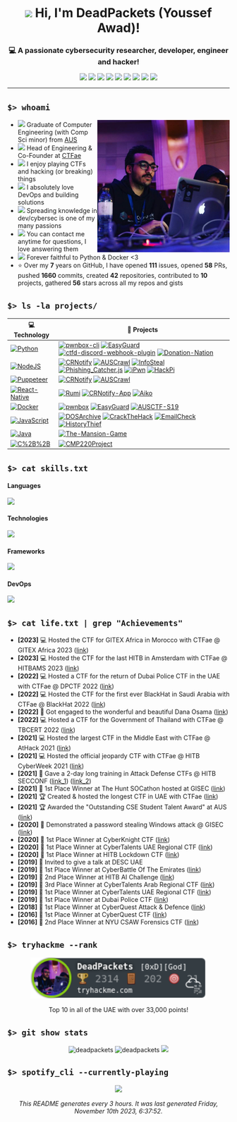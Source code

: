 <h1 align="center"><img src="https://media.giphy.com/media/hvRJCLFzcasrR4ia7z/giphy.gif" width="32"> Hi, I'm DeadPackets (Youssef Awad)!</h1>

<h3 align="center">💻 A passionate cybersecurity researcher, developer, engineer and hacker!</h3>

<p align="center">
  <a href="mailto:b00073615@aus.edu"><img src="https://img.shields.io/badge/Gmail-D14836?style=flat&logo=gmail&logoColor=white" /></a>
  <a href="https://t.me/deadpackets"><img src="https://img.shields.io/badge/Telegram-2CA5E0?style=flat&logo=telegram&logoColor=white" /></a>
  <a href="mailto:DeadPackets#5317"><img src="https://img.shields.io/badge/Discord-7289DA?style=flat&logo=discord&logoColor=white" /></a>
  <a href="https://instagram.com/lucidgamer"><img src="https://img.shields.io/badge/Instagram-E4405F?style=flat&logo=instagram&logoColor=white" /></a>
  <a href="https://twitter.com/dead_packets"><img src="https://img.shields.io/badge/Twitter-1DA1F2?style=flat&logo=twitter&logoColor=white" /></a>
  <a href="https://www.linkedin.com/in/youssef-awad/"><img src="https://img.shields.io/badge/LinkedIn-0077B5?style=flat&logo=linkedin&logoColor=white" /></a>
  <a href="https://www.youtube.com/channel/UCdNjReL5xxOOvPtnnUgt_hQ"><img src="https://img.shields.io/badge/YouTube-FF0000?style=flat&logo=youtube&logoColor=white" /></a>
  <a href="https://www.twitch.tv/deadpackets"><img src="https://img.shields.io/badge/Twitch-9146FF?style=flat&logo=twitch&logoColor=white" /></a>
  <a href="https://open.spotify.com/user/r876i9nhmpdg2qe0wrc9rsace?si=59a116007ba54bce"><img src="https://img.shields.io/badge/Spotify-1ED760?&style=flat&logo=spotify&logoColor=white" /></a>
</p>

---

## `$> whoami`

<img align="right" src="me.jpg" width="300" />

- <img src="https://emojis.slackmojis.com/emojis/images/1596524176/9908/blobhelp.png" width="16" /> Graduate of Computer Engineering (with Comp Sci minor) from [AUS](https://www.aus.edu)
- <img src="https://emojis.slackmojis.com/emojis/images/1547582922/5197/party_blob.gif" width="16" /> Head of Engineering & Co-Founder at [CTFae](https://ctf.ae)
- <img src="https://emojis.slackmojis.com/emojis/images/1579644131/7581/elmofire.gif?" width="16" /> I enjoy playing CTFs and hacking (or breaking) things
- <img src="https://meritt-gifs.s3-us-west-1.amazonaws.com/reaction/heart-pixel-spin.gif" width="16" /> I absolutely love DevOps and building solutions
- <img src="https://meritt-gifs.s3-us-west-1.amazonaws.com/nerd-life/matrix.gif" width="16" /> Spreading knowledge in dev/cybersec is one of my many passions
- <img src="https://emojis.slackmojis.com/emojis/images/1620205202/35987/question-block.gif?" width="16" /> You can contact me anytime for questions, I love answering them
- <img src="https://emojis.slackmojis.com/emojis/images/1600706728/10521/meow_code.gif" width="16" /> Forever faithful to Python & Docker <3
- ⭐ Over my **7** years on GitHub, I have opened **111** issues, opened **58** PRs, pushed **1660** commits, created **42** repositories, contributed to **10** projects, gathered **56** stars across all my repos and gists

## `$> ls -la projects/`

<!-- START OF PROFILE STACK, DO NOT REMOVE -->
| 💻 **Technology** | 🚀 **Projects** |
| - | - |
| [![Python](https://img.shields.io/static/v1?label=&message=Python&color=3C78A9&logo=python&logoColor=FFFFFF)](https://www.python.org/) | [![pwnbox-cli](https://img.shields.io/static/v1?label=&message=pwnbox-cli&color=000605&logo=github&logoColor=FFFFFF&labelColor=000605)](https://github.com/DeadPackets/pwnbox-cli) [![EasyGuard](https://img.shields.io/static/v1?label=&message=EasyGuard%20(WIP)&color=000605&logo=github&logoColor=FFFFFF&labelColor=000605)](https://github.com/DeadPackets/EasyGuard) [![ctfd-discord-webhook-plugin](https://img.shields.io/static/v1?label=&message=ctfd-discord-webhook-plugin&color=000605&logo=github&logoColor=FFFFFF&labelColor=000605)](https://github.com/DeadPackets/ctfd-discord-webhook-plugin) [![Donation-Nation](https://img.shields.io/static/v1?label=&message=Donation-Nation&color=000605&logo=github&logoColor=FFFFFF&labelColor=000605)](https://github.com/COE420Group4/Donation-Nation) |
| [![NodeJS](https://img.shields.io/static/v1?label=&message=NodeJS&color=339933&logo=node-dot-js&logoColor=FFFFFF)](https://nodejs.org/) | [![CRNotify](https://img.shields.io/static/v1?label=&message=CRNotify&color=000605&logo=github&logoColor=FFFFFF&labelColor=000605)](https://github.com/DeadPackets/CRNotify) [![AUSCrawl](https://img.shields.io/static/v1?label=&message=AUSCrawl&color=000605&logo=github&logoColor=FFFFFF&labelColor=000605)](https://github.com/DeadPackets/AUSCrawl) [![InfoSteal](https://img.shields.io/static/v1?label=&message=InfoSteal&color=000605&logo=github&logoColor=FFFFFF&labelColor=000605)](https://github.com/DeadPackets/InfoSteal) [![Phishing_Catcher.js](https://img.shields.io/static/v1?label=&message=Phishing_Catcher.js&color=000605&logo=github&logoColor=FFFFFF&labelColor=000605)](https://github.com/DeadPackets/Phishing_Catcher.js) [![iPwn](https://img.shields.io/static/v1?label=&message=iPwn&color=000605&logo=github&logoColor=FFFFFF&labelColor=000605)](https://github.com/DeadPackets/iPwn) [![HackPi](https://img.shields.io/static/v1?label=&message=HackPi&color=000605&logo=github&logoColor=FFFFFF&labelColor=000605)](https://github.com/DeadPackets/HackPi) |
| [![Puppeteer](https://img.shields.io/static/v1?label=&message=Puppeteer&color=40B5A4&logo=puppeteer&logoColor=FFFFFF)](https://github.com/DeadPackets/DOSArchive) | [![CRNotify](https://img.shields.io/static/v1?label=&message=CRNotify&color=000605&logo=github&logoColor=FFFFFF&labelColor=000605)](https://github.com/DeadPackets/CRNotify) [![AUSCrawl](https://img.shields.io/static/v1?label=&message=AUSCrawl&color=000605&logo=github&logoColor=FFFFFF&labelColor=000605)](https://github.com/DeadPackets/AUSCrawl) |
| [![React-Native](https://img.shields.io/static/v1?label=&message=React-Native&color=61DAFB&logo=react&logoColor=FFFFFF)](https://reactnative.dev) | [![Rumi](https://img.shields.io/static/v1?label=&message=Rumi%20(WIP)&color=000605&logo=github&logoColor=FFFFFF&labelColor=000605)](https://github.com/DeadPackets/Rumi) [![CRNotify-App](https://img.shields.io/static/v1?label=&message=CRNotify-App&color=000605&logo=github&logoColor=FFFFFF&labelColor=000605)](https://github.com/DeadPackets/CRNotify-App) [![Aiko](https://img.shields.io/static/v1?label=&message=Aiko&color=000605&logo=github&logoColor=FFFFFF&labelColor=000605)](https://github.com/DeadPackets/Aiko) |
| [![Docker](https://img.shields.io/static/v1?label=&message=Docker&color=2496ED&logo=docker&logoColor=FFFFFF)](https://www.docker.com) | [![pwnbox](https://img.shields.io/static/v1?label=&message=pwnbox&color=000605&logo=github&logoColor=FFFFFF&labelColor=000605)](https://github.com/DeadPackets/pwnbox) [![EasyGuard](https://img.shields.io/static/v1?label=&message=EasyGuard&color=000605&logo=github&logoColor=FFFFFF&labelColor=000605)](https://github.com/DeadPackets/EasyGuard) [![AUSCTF-S19](https://img.shields.io/static/v1?label=&message=AUSCTF-S19&color=000605&logo=github&logoColor=FFFFFF&labelColor=000605)](https://github.com/DeadPackets/AUSCTF-S19) |
| [![JavaScript](https://img.shields.io/static/v1?label=&message=JavaScript&color=F7DF1E&logo=javascript&logoColor=FFFFFF)](https://www.javascript.com) | [![DOSArchive](https://img.shields.io/static/v1?label=&message=DOSArchive&color=000605&logo=github&logoColor=FFFFFF&labelColor=000605)](https://github.com/DeadPackets/DOSArchive) [![CrackTheHack](https://img.shields.io/static/v1?label=&message=CrackTheHack&color=000605&logo=github&logoColor=FFFFFF&labelColor=000605)](https://github.com/DeadPackets/CrackTheHack) [![EmailCheck](https://img.shields.io/static/v1?label=&message=EmailCheck&color=000605&logo=github&logoColor=FFFFFF&labelColor=000605)](https://github.com/DeadPackets/EmailCheck) [![HistoryThief](https://img.shields.io/static/v1?label=&message=HistoryThief&color=000605&logo=github&logoColor=FFFFFF&labelColor=000605)](https://github.com/DeadPackets/HistoryThief) |
| [![Java](https://img.shields.io/static/v1?label=&message=Java&color=F89820&logo=java&logoColor=FFFFFF)](https://www.java.com) | [![The-Mansion-Game](https://img.shields.io/static/v1?label=&message=The-Mansion-Game&color=000605&logo=github&logoColor=FFFFFF&labelColor=000605)](https://github.com/DanaOsama/The-Mansion-Game) |
| [![C%2B%2B](https://img.shields.io/static/v1?label=&message=C%2B%2B&color=00599C&logo=c%2B%2B&logoColor=FFFFFF)](https://www.cplusplus.com) | [![CMP220Project](https://img.shields.io/static/v1?label=&message=CMP220Project&color=000605&logo=github&logoColor=FFFFFF&labelColor=000605)](https://github.com/DeadPackets/CMP220Project) |
<!-- END OF PROFILE STACK, DO NOT REMOVE -->

## `$> cat skills.txt`

#### Languages

<p align="left">
  <img src="https://skillicons.dev/icons?i=nodejs,js,html,css,py,c,cpp,java,bash,md,regex" />
</p>

#### Technologies

<p align="left">
  <img src="https://skillicons.dev/icons?i=arduino,docker,firebase,git,linux,mysql,nginx,postgres,raspberrypi,redis,sqlite,webpack" />
</p>

#### Frameworks

<p align="left">
  <img src="https://skillicons.dev/icons?i=bootstrap,django,express,fastapi,flask,jquery,react,selenium" />
</p>

#### DevOps

<p align="left">
  <img src="https://skillicons.dev/icons?i=ansible,aws,cloudflare,gcp,github,githubactions,gitlab" />
</p>

## `$> cat life.txt | grep "Achievements"`
- **[2023]** 💻 Hosted the CTF for GITEX Africa in Morocco with CTFae @ GITEX Africa 2023 ([link](https://twitter.com/CTFae/status/1662279732287746051))
- **[2023]** 💻 Hosted the CTF for the last HITB in Amsterdam with CTFae @ HITBAMS 2023 ([link](https://twitter.com/CTFae/status/1649553232904048640))
- **[2022]** 💻 Hosted a CTF for the return of Dubai Police CTF in the UAE with CTFae @ DPCTF 2022 ([link](https://twitter.com/CTFae/status/1631349255330734080))
- **[2022]** 💻 Hosted the CTF for the first ever BlackHat in Saudi Arabia with CTFae @ BlackHat 2022 ([link](https://twitter.com/SAFCSP/status/1589351916286287872))
- **[2022]** 💍 Got engaged to the wonderful and beautiful Dana Osama ([link](https://twitter.com/HDLucidGamer/status/1522652714441879560))
- **[2022]** 💻 Hosted a CTF for the Government of Thailand with CTFae @ TBCERT 2022 ([link](https://twitter.com/CTFae/status/1571053661564076040))
- **[2021]** 💻 Hosted the largest CTF in the Middle East with CTFae @ AtHack 2021 ([link](https://athack.com/capture-the-flag))
- **[2021]** 💻 Hosted the official jeopardy CTF with CTFae @ HITB CyberWeek 2021 ([link](https://cyberweek.ae/2021/jeopardy-ctf/))
- **[2021]** 🎤 Gave a 2-day long training in Attack Defense CTFs @ HITB SECCONF ([link_1](https://www.youtube.com/watch?v=u9ypv7wY9o0)) ([link_2](https://www.youtube.com/watch?v=sGk4trFj5sU))
- **[2021]** 🥇 1st Place Winner at The Hunt SOCathon hosted at GISEC ([link](https://www.linkedin.com/posts/cyberunittech_cyberunittech-socathon-gisec2021-activity-6806306706688118784-SogR))
- **[2021]** 🏆 Created & hosted the longest CTF in UAE with CTFae ([link](https://ramadan.ctf.ae))
- **[2021]** 🏆 Awarded the "Outstanding CSE Student Talent Award" at AUS ([link](https://www.aus.edu/media/news/outstanding-computer-science-and-engineering-students-recognized-at-cse-annual-awards))
- **[2020]** 🎤 Demonstrated a password stealing Windows attack @ GISEC ([link](https://www.youtube.com/watch?v=EKp4WVupukY))
- **[2020]** 🥇 1st Place Winner at CyberKnight CTF ([link](https://www.linkedin.com/feed/update/urn:li:activity:6709742565509369856/?updateEntityUrn=urn%3Ali%3Afs_feedUpdate%3A%28V2%2Curn%3Ali%3Aactivity%3A6709742565509369856%29))
- **[2020]** 🥇 1st Place Winner at CyberTalents UAE Regional CTF ([link](https://cybertalents.com/competitions/uae-national-cybersecurity-ctf-2020/teams))
- **[2020]** 🥇 1st Place Winner at HITB Lockdown CTF ([link](https://www.ctftech.com/events/open-battle-ctf/))
- **[2019]** 🎤 Invited to give a talk at DESC UAE
- **[2019]** 🥇 1st Place Winner at CyberBattle Of The Emirates ([link](https://www.eyeofriyadh.com/news/details/cyber-battle-of-the-emirates-victors-crowned-as-future-cyber-warriors-turn-up-the-heat-in-abu-dhabi-during-hitb-cyberweek-2019))
- **[2019]** 🥈 2nd Place Winner at HITB AI Challenge ([link](https://www.aus.edu/media/news/team-led-by-aus-computer-engineering-student-wins-2nd-place-in-ai-competition))
- **[2019]** 🥉 3rd Place Winner at CyberTalents Arab Regional CTF ([link](https://cybertalents.com/competitions/arab-regional-cyber-security-ctf-2019/teams))
- **[2019]** 🥇 1st Place Winner at CyberTalents UAE Regional CTF ([link](https://cybertalents.com/competitions/final-uae-national-cyber-security-ctf-2019/teams))
- **[2019]** 🥇 1st Place Winner at Dubai Police CTF ([link](https://trendingbusinessinsights.com/2019/02/25/three-winners-from-the-same-nationality-win-dubai-police-ctf-cybersecurity-challenge/))
- **[2018]** 🥇 1st Place Winner at CyberQuest Attack & Defence ([link](https://twitter.com/UAECyberQuest/status/1049276160876658688))
- **[2016]** 🥇 1st Place Winner at CyberQuest CTF ([link](https://gulfnews.com/uae/education/cyber-warriors-needed-to-protect-online-security-in-uae-1.1816234))
- **[2016]** 🥈 2nd Place Winner at NYU CSAW Forensics CTF ([link](https://sites.nyuad.nyu.edu/ccs-ad/csaw/))

## `$> tryhackme --rank`

<p align="center">
  <a href="https://tryhackme.com/p/DeadPackets"><img src="tryhackme.png" alt="TryHackMe" width="400" /></a>
</p>
<p align="center">Top 10 in all of the UAE with over 33,000 points!</p>

## `$> git show stats`

<p align="center">
  <img src="https://github-readme-stats.vercel.app/api?username=deadpackets&show_icons=true&cache_seconds=1800&count_private=true&theme=react" alt="deadpackets" />
  <img src="http://github-readme-streak-stats.herokuapp.com?user=DeadPackets&theme=react" alt="deadpackets" />
  <img src="https://github-profile-trophy.vercel.app/?username=DeadPackets&theme=nord" />
</p>

## `$> spotify_cli --currently-playing`

<p align="center">
  <a href="https://spotify-github-profile.vercel.app/api/view?uid=r876i9nhmpdg2qe0wrc9rsace&redirect=true">
    <img src="https://spotify-github-profile.vercel.app/api/view?uid=r876i9nhmpdg2qe0wrc9rsace&cover_image=false&theme=default" />
  </a>
</p>
</p>

<p align="center">
  <i>This README generates every 3 hours. It was last generated Friday, November 10th 2023, 6:37:52.</i>
</p>
